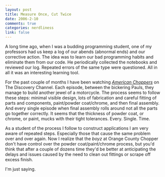 ```yaml
--- 
layout: post
title: Measure Once, Cut Twice
date: 2006-2-10
comments: true
categories: nerdliness
link: false
---
```

A long time ago, when I was a budding programming student, one of my professors had us keep a log of our abends (abnormal ends) and our corrective action. The idea was to learn our bad programming habits and eliminate them from our code. He periodically collected the notebooks and reviewed our log. Repeated errors of the same type were questioned. All in all it was an interesting learning tool.

For the past couple of months I have been watching <i><a href="http://dsc.discovery.com/fansites/amchopper/amchopper.html" title="American Choppers">American Choppers</a></i> on The Discovery Channel. Each episode, between the bickering Pauls, they manage to build another jewel of a motorcycle. The process seems to follow these steps: minimal visible design, lots of fabrication and careful fitting of parts and components, paint/powder coat/chrome, and then final assembly. And every single episode when final assembly rolls around not all the parts go together correctly. It seems that the thickness of powder coat, or chrome, or paint, mucks with their tight tolerances. Every. Single. Time.

As a student of the process I follow to construct applications I am very aware of repeated steps. Especially those that cause the same problem over and over again. Now I realize that the <i>boyz</i> at Orange County Chopper don't have control over the powder coat/paint/chrome process, but you'd think that after a couple of dozens time they'd be better at anticipating the delays and issues caused by the need to clean out fittings or scrape off excess finish.

I'm just saying.
